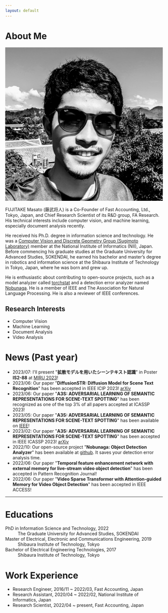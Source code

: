 ```yaml
---
layout: default
---
```


# About Me

<img class="profile-picture" src="imgs/face2.jpeg">

FUJITAKE Masato (藤武将人) is a Co-Founder of Fast Accounting, Ltd., Tokyo, Japan, and Chief Research Scientist of its R&D group, FA Research.
His technical interests include computer vision, and machine learning, especially document analysis recently.


He received his Ph.D. degree in information science and technology.
He was a [Computer Vision and Discrete Geometry Group (Sugimoto Laboratory)](http://www.dgcv.nii.ac.jp/index.html) member at the National Institute of Informatics (NII), Japan.
Before commencing his graduate studies at the Graduate University for Advanced Studies, SOKENDAI,
he earned his bachelor and master’s degree in robotics and information science at the Shibaura Institute of Technology in Tokyo, Japan, where he was born and grew up.

He is enthusiastic about contributing to open-source projects, such as a model analyzer called [torchstat](https://github.com/Swall0w/torchstat) and a detection error analyzer named [Nobunaga](https://github.com/FastAccounting/nobunaga).
He is a member of IEEE and The Association for Natural Language Processing.
He is also a reviewer of IEEE conferences.


## Research Interests
- Computer Vision
- Machine Learning
- Document Analysis
- Video Analysis


# News (Past year)
- 2023/07: I'll present "**拡散モデルを用いたシーンテキスト認識**" in Poster **IS2-88** at [MIRU 2023](http://cvim.ipsj.or.jp/MIRU2023/program/)!
- 2023/06: Our paper "**DiffusionSTR: Diffusion Model for Scene Text Recognition**" has been accepted in IEEE ICIP 2023! [arXiv](https://arxiv.org/abs/2306.16707)
- 2023/06: Our paper "**A3S: ADVERSARIAL LEARNING OF SEMANTIC REPRESENTATIONS FOR SCENE-TEXT SPOTTING**" has  been recognized as one of the top 3% of all papers accepted at ICASSP 2023!
- 2023/05: Our paper "**A3S: ADVERSARIAL LEARNING OF SEMANTIC REPRESENTATIONS FOR SCENE-TEXT SPOTTING**" has been available on [IEEE](https://ieeexplore.ieee.org/abstract/document/10096434)!
- 2023/02: Our paper "**A3S: ADVERSARIAL LEARNING OF SEMANTIC REPRESENTATIONS FOR SCENE-TEXT SPOTTING**" has been accepted in IEEE ICASSP 2023! [arXiv](https://arxiv.org/abs/2302.10641)
- 2022/10: Our open-source project "**Nobunaga: Object Detection Analyzer**" has been available at [github](https://github.com/FastAccounting/nobunaga). It saves your detection error analysis time.
- 2022/06: Our paper "**Temporal feature enhancement network with external memory for live-stream video object detection**" has been accepted in Pattern Recognition Journal!
- 2022/06: Our paper "**Video Sparse Transformer with Attention-guided Memory for Video Object Detection**" has been accepted in IEEE ACCESS!

---

# Educations
<dl>
<dt>PhD in Information Science and Technology, 2022</dt>
<dd>The Graduate University for Advanced Studies, SOKENDAI</dd>
<dt>Master of Electrical, Electronic and Communications Engineering, 2019</dt>
<dd>Shibaura Institute of Technology, Tokyo</dd>
<dt>Bachelor of Electrical Engineering Technologies, 2017</dt>
<dd>Shibaura Institute of Technology, Tokyo</dd>
</dl>

# Work Experience
- Research Engineer, 2016/11 ~ 2022/03,  Fast Accounting, Japan
- Research Assistant, 2020/04 ~ 2022/02,  National Institute of Informatics, Japan
- Research Scientist, 2022/04 ~ present, Fast Accounting, Japan

